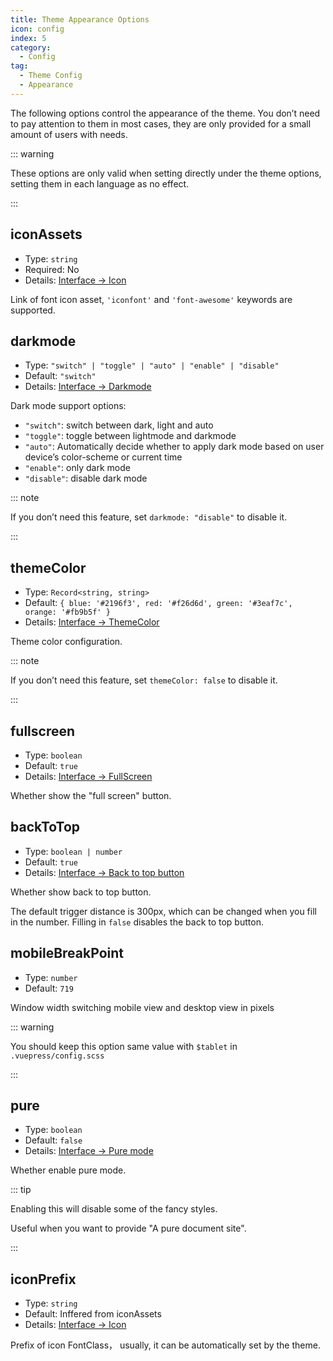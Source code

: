 ```yaml
---
title: Theme Appearance Options
icon: config
index: 5
category:
  - Config
tag:
  - Theme Config
  - Appearance
---
```


The following options control the appearance of the theme. You don’t need to pay attention to them in most cases, they are only provided for a small amount of users with needs.

<!-- more -->

::: warning

These options are only valid when setting directly under the theme options, setting them in each language as no effect.

:::

## iconAssets <Badge text="Root only" type="warning" />

- Type: `string`
- Required: No
- Details: [Interface → Icon](../../guide/interface/icon.md)

Link of font icon asset, `'iconfont'` and `'font-awesome'` keywords are supported.

## darkmode <Badge text="Enabled by default" /> <Badge text="Root only" type="warning" />

- Type: `"switch" | "toggle" | "auto" | "enable" | "disable"`
- Default: `"switch"`
- Details: [Interface → Darkmode](../../guide/interface/darkmode.md)

Dark mode support options:

- `"switch"`: switch between dark, light and auto
- `"toggle"`: toggle between lightmode and darkmode
- `"auto"`: Automatically decide whether to apply dark mode based on user device’s color-scheme or current time
- `"enable"`: only dark mode
- `"disable"`: disable dark mode

::: note

If you don’t need this feature, set `darkmode: "disable"` to disable it.

:::

## themeColor <Badge text="Enabled by default" /> <Badge text="Root only" type="warning" />

- Type: `Record<string, string>`
- Default: `{ blue: '#2196f3', red: '#f26d6d', green: '#3eaf7c', orange: '#fb9b5f' }`
- Details: [Interface → ThemeColor](../../guide/interface/theme-color.md)

Theme color configuration.

::: note

If you don’t need this feature, set `themeColor: false` to disable it.

:::

## fullscreen <Badge text="Root only" type="warning" />

- Type: `boolean`
- Default: `true`
- Details: [Interface → FullScreen](../../guide/interface/others.md#fullscreen-button)

Whether show the "full screen" button.

## backToTop <Badge text="Root only" type="warning" />

- Type: `boolean | number`
- Default: `true`
- Details: [Interface → Back to top button](../../guide/interface/others.md#back-to-top-button)

Whether show back to top button.

The default trigger distance is 300px, which can be changed when you fill in the number. Filling in `false` disables the back to top button.

## mobileBreakPoint <Badge text="Root only" type="warning" />

- Type: `number`
- Default: `719`

Window width switching mobile view and desktop view in pixels

::: warning

You should keep this option same value with `$tablet` in `.vuepress/config.scss`

:::

## pure <Badge text="Root only" type="warning" />

- Type: `boolean`
- Default: `false`
- Details: [Interface → Pure mode](../../guide/interface/pure.md)

Whether enable pure mode.

::: tip

Enabling this will disable some of the fancy styles.

Useful when you want to provide "A pure document site".

:::

## iconPrefix <Badge text="Root only" type="warning" />

- Type: `string`
- Default: Inffered from iconAssets
- Details: [Interface → Icon](../../guide/interface/icon.md)

Prefix of icon FontClass， usually, it can be automatically set by the theme.
